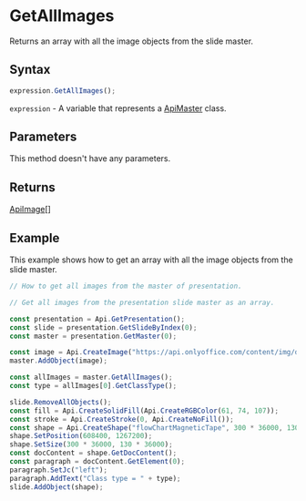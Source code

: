 # GetAllImages

Returns an array with all the image objects from the slide master.

## Syntax

```javascript
expression.GetAllImages();
```

`expression` - A variable that represents a [ApiMaster](../ApiMaster.md) class.

## Parameters

This method doesn't have any parameters.

## Returns

[ApiImage](../../ApiImage/ApiImage.md)[]

## Example

This example shows how to get an array with all the image objects from the slide master.

```javascript editor-pptx
// How to get all images from the master of presentation.

// Get all images from the presentation slide master as an array.

const presentation = Api.GetPresentation();
const slide = presentation.GetSlideByIndex(0);
const master = presentation.GetMaster(0);

const image = Api.CreateImage("https://api.onlyoffice.com/content/img/docbuilder/examples/coordinate_aspects.png", 60 * 36000, 35 * 36000);
master.AddObject(image);

const allImages = master.GetAllImages();
const type = allImages[0].GetClassType();

slide.RemoveAllObjects();
const fill = Api.CreateSolidFill(Api.CreateRGBColor(61, 74, 107));
const stroke = Api.CreateStroke(0, Api.CreateNoFill());
const shape = Api.CreateShape("flowChartMagneticTape", 300 * 36000, 130 * 36000, fill, stroke);
shape.SetPosition(608400, 1267200);
shape.SetSize(300 * 36000, 130 * 36000);
const docContent = shape.GetDocContent();
const paragraph = docContent.GetElement(0);
paragraph.SetJc("left");
paragraph.AddText("Class type = " + type);
slide.AddObject(shape);

```
